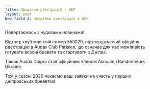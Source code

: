 ```yaml
---
title: Офіційна реєстрація в ACP
layout: post
New field 2: Офіційна реєстрація в ACP
---
```


Повертаємось з чудовими новинами!

Відтпер клуб має свій номер 550029, підтверджуючий офіційну реєстрацію в Audax Club Parisien, що означає для нас можливість готувати власні бревети та стартувати з Дніпра.

Також Audax Dnipro став офіційним членом Асоціації Randonneurs Ukraine.

Тож у сезоні 2020 чекаємо ваші заявки на участь у перших дніпровських бреветах!